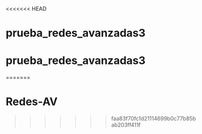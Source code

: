<<<<<<< HEAD
# prueba_redes_avanzadas3
# prueba_redes_avanzadas3
=======
# Redes-AV
>>>>>>> faa83f70fc1d21114699b0c77b85bab203ff411f
